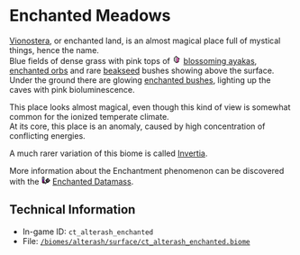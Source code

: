 # Enchanted Meadows

[Vionostera](https://ceterai.github.io/MyEnternia/Wiki/Vionostera), or enchanted land, is an almost magical place full of mystical things, hence the name.  
Blue fields of dense grass with pink tops of <img src="https://raw.githubusercontent.com/Ceterai/Enternia/main/objects/biome/alterash/ayaka/ct_ayaka_blossom_tree.png" alt="Blossoming Ayaka icon" loading="lazy" width="auto" height="16px"/> [blossoming ayakas](https://ceterai.github.io/MyEnternia/Wiki/BlossomingAyaka), [enchanted orbs](https://ceterai.github.io/MyEnternia/Wiki/enchantedorbs) and rare [beakseed](https://ceterai.github.io/MyEnternia/Wiki/Tags/Beakseed) bushes showing above the surface.  
Under the ground there are glowing [enchanted bushes](https://ceterai.github.io/MyEnternia/Wiki/enchantedbushes), lighting up the caves with pink bioluminescence.

This place looks almost magical, even though this kind of view is somewhat common for the ionized temperate climate.  
At its core, this place is an anomaly, caused by high concentration of conflicting energies.

A much rarer variation of this biome is called [Invertia](https://ceterai.github.io/MyEnternia/Wiki/Invertia).  

More information about the Enchantment phenomenon can be discovered with the <img src="https://raw.githubusercontent.com/Ceterai/Enternia/main/codex/alta/datamass/enchanted.png" alt="Enchanted Datamass icon" loading="lazy" width="auto" height="16px"/> [Enchanted Datamass](https://ceterai.github.io/MyEnternia/Wiki/EnchantedDatamass).

## Technical Information

- In-game ID: `ct_alterash_enchanted`
- File: [`/biomes/alterash/surface/ct_alterash_enchanted.biome`](https://github.com/Ceterai/Enternia/blob/main/biomes/alterash/surface/ct_alterash_enchanted.biome)
